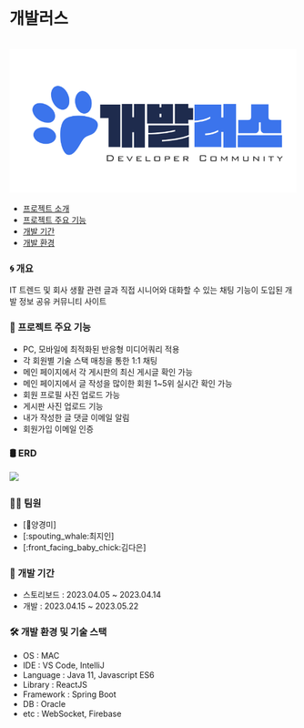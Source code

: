 # 개발러스
<p align="center">
  <br>
  <img src="./src/resource/개발러스 로고.svg">
  <br>
</p>

- [프로젝트 소개](#프로젝트-소개)
- [프로젝트 주요 기능](#프로젝트-주요-기능)
- [개발 기간](#개발-기간)
- [개발 환경](#개발-환경) 

### :cyclone: 개요
IT 트렌드 및 회사 생활 관련 글과 직접 시니어와 대화할 수 있는 채팅 기능이 도입된 개발 정보 공유 커뮤니티 사이트

### :rocket: 프로젝트 주요 기능
- PC, 모바일에 최적화된 반응형 미디어쿼리 적용
- 각 회원별 기술 스택 매칭을 통한 1:1 채팅
- 메인 페이지에서 각 게시판의 최신 게시글 확인 가능
- 메인 페이지에서 글 작성을 많이한 회원 1~5위 실시간 확인 가능
- 회원 프로필 사진 업로드 가능
- 게시판 사진 업로드 기능
- 내가 작성한 글 댓글 이메일 알림
- 회원가입 이메일 인증

### :oil_drum: ERD
<img src="https://file.notion.so/f/s/676c39c4-d517-4878-bf02-7977aa633c21/Relational_2.png?id=b3349d67-50e4-4ea9-9260-0e030ca79631&table=block&spaceId=bdf8d538-0573-4e53-8871-08828a72d8e6&expirationTimestamp=1682728569084&signature=htjpGVgM193joJzsmZeNbdrHTLUljaelT4eXf9RL3Gc&downloadName=Relational_2.png" width="600"/>

### :woman_technologist: 팀원
- [:turtle:양경미]
- [:spouting_whale:최지인]
- [:front_facing_baby_chick:김다은]

### :calendar: 개발 기간
- 스토리보드 : 2023.04.05 ~ 2023.04.14
- 개발 : 2023.04.15 ~ 2023.05.22

### :hammer_and_wrench: 개발 환경 및 기술 스택
- OS : MAC
- IDE : VS Code, IntelliJ
- Language : Java 11, Javascript ES6
- Library : ReactJS
- Framework : Spring Boot
- DB : Oracle
- etc : WebSocket, Firebase
